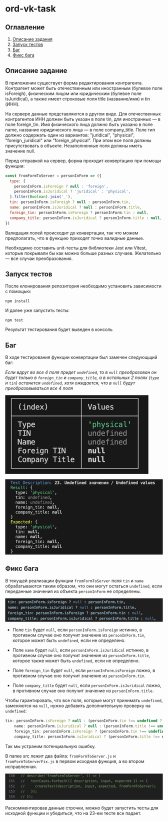 # ord-vk-task

## Оглавление

1. [Описание задания](#описание-задания)
2. [Запуск тестов](#запуск-тестов)
3. [Баг](#баг)
4. [Фикс бага](#фикс-бага)

## Описание задание

В приложении существует форма редактирования контрагента. Контрагент может быть отечественным или иностранным (булевое поле isForeigh), физическим лицом или юридическим (булевое поле isJuridical), а также имеет строковые поля title (название/имя) и tin (ИНН).

На сервере данные представляются в другом виде. Для отечественных контрагентов ИНН должен быть указан в поле tin, для иностранных — в поле foreign_tin. Имя физического лица должно быть указано в поле name, название юридического лица — в поле company_title. Поле тип должно содержать один из вариантов: "juridical", "physical", "foreign_juridical" или "foreign_physical". При этом все поля должны присутствовать в объекте. Незаполненные поля должны иметь значение null.

Перед отправкой на сервер, форма проходит конвертацию при помощи функции:

```js
const fromFormToServer = personInForm => ({
  type: [
    personInForm.isForeign ? null : 'foreign',
    personInForm.isJuridical ? 'juridical' : 'physical',
  ].filter(Boolean).join('_'),
  tin: personInForm.isForeigh ? null : personInForm.tin,
  name: personInForm.isJuridical ? null : personInForm.title,
  foreign_tin: personInForm.isForeign ? personInForm.tin : null,
  company_title: personInForm.isJuridical ? personInForm.title : null,
})
```

Валидация полей происходит до конвертации, так что можем предполагать, что в функцию приходят точно валидные данные.

Необходимо составить unit-тесты для библиотеки Jest или Vitest, которые покрывали бы как можно больше разных случаев. Желательно — все случаи преобразования.

## Запуск тестов

После клонирования репозитория необходимо установить зависимости с помощью:

```
npm install
```

И далее уже запустить тесты:

```
npm test
```

Результат тестирования будет выведен в консоль

## Баг

В ходе тестирования функции конвертации был замечен следующщий баг:

*Если вдруг во все 4 поля придет `undefined`, то в `null` преобразован он будет только в `foreign_tin` и `company_title`, а в остальных 2 полях (`type` и `tin`) останется `undefined`, хотя ожидается, что в `null` будут преобразовываться все 4 поля*

![Баг скрин 1](./img/bug_23.png)

![Баг скрин 2](./img/bug_23_2.png)

## Фикс бага

В  текущей реализации функции `fromFormToServer` поля `tin` и `name` обрабатываются таким образом, что они могут остаться `undefined`, если переданные значения из объекта `personInForm` не определены.

![Баг скрин 3](./img/bug_23_3.png)

- Поле `tin` будет `null`, если `personInForm.isForeign` истинно, в противном случае оно получит значение из `personInForm.tin`, которое может быть `undefined`, если не определено.

- Поле `name` будет `null`, если `personInForm.isJuridical` истинно, в противном случае оно получит значение из `personInForm.title`, которое также может быть `undefined`, если не определено.

- Поле `foreign_tin` будет `null`, если `personInForm`.`isForeign` ложно, в противном случае оно получит значение из `personInForm.tin`.

- Поле `company_title` будет `null`, если `personInForm.isJuridical` ложно, в противном случае оно получит значение из `personInForm.title`.

Чтобы гарантировать, что все поля, которые могут принимать `undefined`, заменяются на `null`, нужно добавить дополнительную проверку на `undefined`:

```js
tin: personInForm.isForeign ? null : (personInForm.tin !== undefined ? personInForm.tin : null),
    name: personInForm.isJuridical ? null : (personInForm.title !== undefined ? personInForm.title : null),
    foreign_tin: personInForm.isForeign ? (personInForm.tin !== undefined ? personInForm.tin : null) : null,
    company_title: personInForm.isJuridical ? (personInForm.title !== undefined ? personInForm.title : null) : null,
```

Так мы устраним потенциальную ошибку.

В папке src лежит два файла: `fromFormToServer.js` и `fromFormToServerFix.js` в первом исходная функция, а во втором исправленная.

![Баг скрин 4](./img/bug_23_4.png)

Раскомментировав данные строчки, можно будет запустить тесты для исходной функции и убедиться, что на 23-ем тесте все падает.
